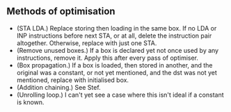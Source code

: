 ## Methods of optimisation
- (STA LDA.) Replace storing then loading in the same box. If no LDA or INP instructions before next STA, or at all, delete the instruction pair altogether. Otherwise, replace with just one STA.
- (Remove unused boxes.) If a box is declared yet not once used by any instructions, remove it. Apply this after every pass of optimiser.
- (Box propagation.) If a box is loaded, then stored in another, and the original was a constant, or not yet mentioned, and the dst was not yet mentioned, replace with initialised box.
- (Addition chaining.) See Stef.
- (Unrolling loop.) I can't yet see a case where this isn't ideal if a constant is known.